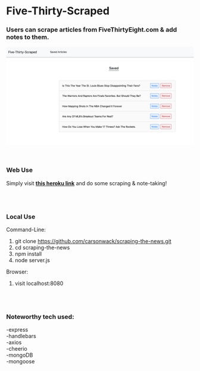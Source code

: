 # Five-Thirty-Scraped
### Users can scrape articles from FiveThirtyEight.com & add notes to them.
![](coverImage/five-thirty-scraped.png)

<br/>

### Web Use

Simply visit **[this heroku link](https://gentle-brook-76325.herokuapp.com)** and do some scraping & note-taking!

<br/><br/>

### Local Use
Command-Line:
1. git clone https://github.com/carsonwack/scraping-the-news.git
2. cd scraping-the-news
3. npm install
4. node server.js

Browser:
1. visit localhost:8080

<br/><br/>

### Noteworthy tech used:
-express </br>
-handlebars </br>
-axios </br>
-cheerio </br>
-mongoDB </br>
-mongoose </br>
